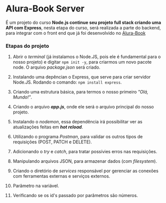 # Alura-Book Server 

É um projeto do curso **Node.js continue seu projeto full stack criando uma API com Express**, nesta etapa do curso, será realizada a parte do backend, para integrar com o front end que já foi desenvolvido no [Alura-Book](https://github.com/Rodrigo-Sousa/alura-book)

### Etapas do projeto

1. Abrir o _terminal_ (já instalamos o Node.JS, pois ele é fundamental para o nosso projeto) e digitar `npm init -y`, para criarmos um novo pacote node. O arquivo _package.json_ será criado.

2. Instalando uma depêncian o Express, que serve para criar servidor Node.JS. Rodando o comando: `npm install express`.

3. Criando uma estrutura básica, para termos o nosso primeiro _"Olá, Mundo!"_.

4. Criando o arquivo **_app.js_**, onde ele será o arquivo principal do nosso projeto.

5. Instalando o _nodemon_, essa dependência irá possibilitar ver as atualizações feitas em **_hot reload_**.

6. Utilizando o programa _Postman_, para validar os outros tipos de requisições (POST, PATCH e DELETE).

7. Adicionando o _try_ e _catch_, para tratar possívies erros nas requisições.

8. Manipulando arquivos JSON, para armazenar dados (com _filesystem_).

9. Criando o diretório de _services_ responsável por gerenciar as conexões com ferramentas externas e serviços externos.

10. Parâmetro na variável.

11. Verificando se os id's passado por parâmetros são números.